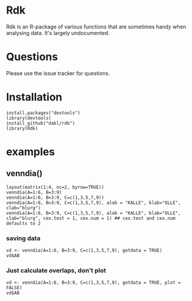 # Rdk

Rdk is an R-package of various functions that are sometimes handy when analysing data. It's largely undocumented. 

# Questions

Please use the issue tracker for questions. 

# Installation

```
install.packages("devtools")
library(devtools)
install_github("dakl/rdk")
library(Rdk)
```

# examples

## venndia()
```
layout(matrix(1:4, nc=2, byrow=TRUE))
venndia(A=1:6, B=3:9)
venndia(A=1:6, B=3:9, C=c(1,3,5,7,9))
venndia(A=1:6, B=3:9, C=c(1,3,5,7,9), alab = "KALLE", blab="OLLE", clab="blurg")
venndia(A=1:6, B=3:9, C=c(1,3,5,7,9), alab = "KALLE", blab="OLLE", clab="blurg", cex.text = 1, cex.num = 1) ## cex.text and cex.num defaults to 2
```

### saving data 
```
vd <- venndia(A=1:6, B=3:9, C=c(1,3,5,7,9), getdata = TRUE)
vd$AB
```
### Just calculate overlaps, don't plot
```
vd <- venndia(A=1:6, B=3:9, C=c(1,3,5,7,9), getdata = TRUE, plot = FALSE)
vd$AB
```
